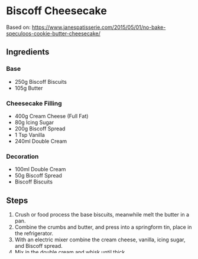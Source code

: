 # Biscoff Cheesecake

Based on: https://www.janespatisserie.com/2015/05/01/no-bake-speculoos-cookie-butter-cheesecake/

## Ingredients

### Base

- 250g Biscoff Biscuits
- 105g Butter

### Cheesecake Filling

- 400g Cream Cheese (Full Fat)
- 80g Icing Sugar
- 200g Biscoff Spread
- 1 Tsp Vanilla
- 240ml Double Cream

### Decoration

- 100ml Double Cream
- 50g Biscoff Spread
- Biscoff Biscuits

## Steps

1. Crush or food process the base biscuits, meanwhile melt the butter in a pan.
2. Combine the crumbs and butter, and press into a springform tin, place in the refrigerator.
3. With an electric mixer combine the cream cheese, vanilla, icing sugar, and Biscoff spread.
4. Mix in the double cream and whisk until thick.
5. Spread the mixture evenly over the biscuit base and chill, for at least 24 hours.
6. Decorate with whipped cream, melted Biscoff spread, and Biscoff biscuits.
